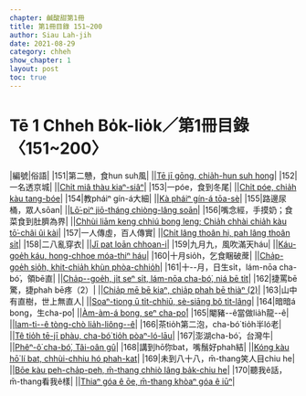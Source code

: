 ```yaml
---
chapter: 鹹酸甜第1冊
title: 第1冊目錄 151~200
author: Siau Lah-jih
date: 2021-08-29
category: chheh
show_chapter: 1
layout: post
toc: true
---
```


# Tē 1 Chheh Bo̍k-lio̍k／第1冊目錄 〈151~200〉

|編號|俗語|
|151|第二戇，食hun suh風|
||[Tē jī gōng, chia̍h-hun suh hong](02-01.html)|
|152|一名透京城|
||[Chi̍t miâ thàu kiaⁿ-siâⁿ](02-02.html)|
|153|一póe，食到冬尾|
||[Chi̍t póe, chia̍h kàu tang-bóe](02-03.html)|
|154|教pháiⁿ gín-á大細|
||[Kà pháiⁿ gín-á tōa-sè](02-04.html)|
|155|路邊尿桶，眾人sōan|
||[Lō͘-piⁿ jiō-tháng chiòng-lâng soān](02-05.html)|
|156|嘴念經，手摸奶；食菜食到肚臍為界|
||[Chhùi liām keng chhiú bong leng; Chia̍h chhài chia̍h kàu tō͘-châi ûi kài](02-06.html)|
|157|一人傳虛，百人傳實|
||[Chi̍t lâng thoân hi, pah lâng thoân si̍t](02-07.html)|
|158|二八亂穿衣|
||[Jī pat loān chhoan-i](02-08.html)|
|159|九月九，風吹滿天háu|
||[Káu-goe̍h káu, hong-chhoe móa-thiⁿ háu](02-09.html)|
|160|十月sio̍h，乞食睏破蓆|
||[Cha̍p-goe̍h sio̍h, khit-chia̍h khùn phòa-chhio̍h](02-10.html)|
|161|十--月，日生si̍t，lám-nōa cha-bó͘，領bē直|
||[Cha̍p--goe̍h, ji̍t seⁿ si̍t, lám-nōa cha-bó͘, niá bē ti̍t](02-11.html)|
|162|捷罵bē驚，捷phah bē疼（2）|
||[Chia̍p mē bē kiaⁿ, chia̍p phah bē thiàⁿ (2)](02-12.html)|
|163|山中有直樹，世上無直人|
||[Soaⁿ-tiong ū ti̍t-chhiū, sè-siāng bô ti̍t-lâng](02-13.html)|
|164|暗暗á bong，生cha-po͘|
||[Àm-àm-á bong, seⁿ cha-po͘](02-14.html)|
|165|閹豬--ê當做lia̍h龍--ê|
||[Iam-ti--ê tòng-chò lia̍h-liông--ê](02-15.html)|
|166|茶tio̍h第二泡，cha-bó͘ tio̍h半ló老|
||[Tê tio̍h tē-jī phàu, cha-bó͘ tio̍h pòaⁿ-ló-lāu](02-16.html)|
|167|澎湖cha-bó͘，台灣牛|
||[Phêⁿ-ô͘ cha-bó͘, Tâi-oân gû](02-17.html)|
|168|講到hō͘你bat，嘴鬚好phah結|
||[Kóng kàu hō͘ lí bat, chhùi-chhiu hó phah-kat](02-18.html)|
|169|未到八十八，m̄-thang笑人目chiu he|
||[Bōe kàu peh-cha̍p-peh, m̄-thang chhiò lâng ba̍k-chiu he](02-19.html)|
|170|聽我ê話，m̄-thang看我ê樣|
||[Thiaⁿ góa ê ōe, m̄-thang khòaⁿ góa ê iūⁿ](02-20.html)|